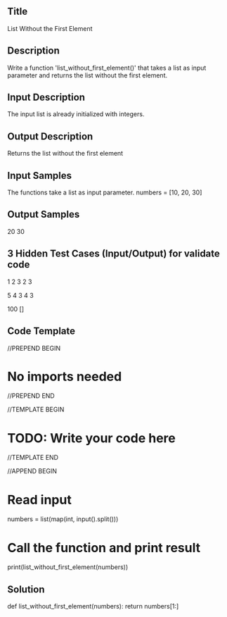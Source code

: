 ## Title
List Without the First Element

## Description
Write a function 'list_without_first_element()' that takes a list as input parameter and
returns the list without the first element.

## Input Description
The input list is already initialized with integers.

## Output Description
Returns the list without the first element

## Input Samples
The functions take a list as input parameter.
numbers = [10, 20, 30]

## Output Samples
20 30


## 3 Hidden Test Cases (Input/Output) for validate code
1 2 3
2 3

5 4 3
4 3

100
[]

## Code Template

//PREPEND BEGIN
# No imports needed
//PREPEND END

//TEMPLATE BEGIN

# TODO: Write your code here

//TEMPLATE END

//APPEND BEGIN
# Read input
numbers = list(map(int, input().split()))

# Call the function and print result
print(list_without_first_element(numbers))


## Solution
def list_without_first_element(numbers):
    return numbers[1:]

